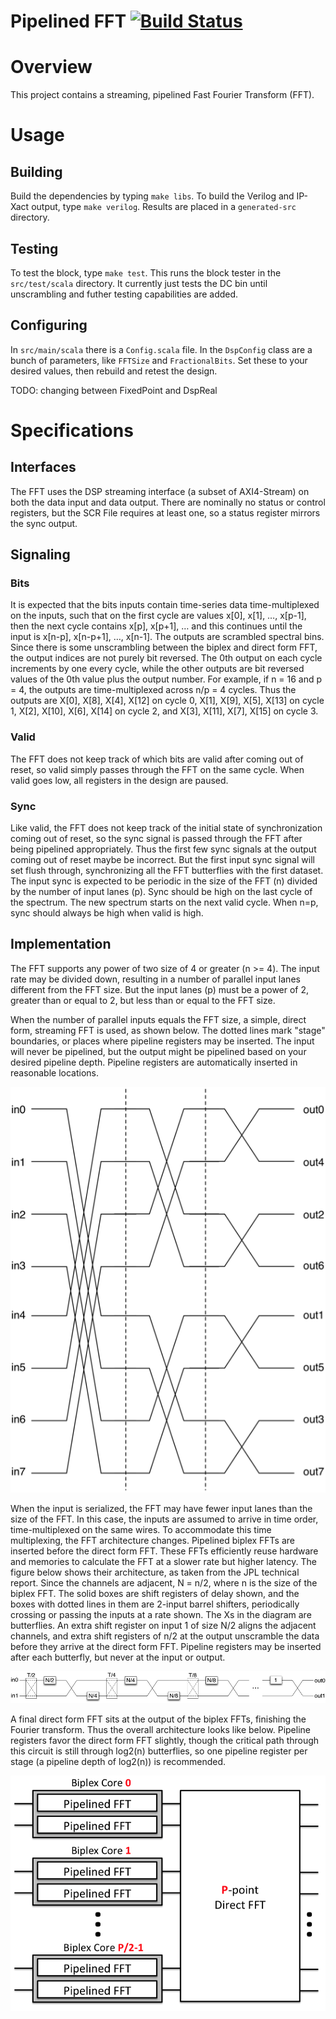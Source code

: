 Pipelined FFT [![Build Status](https://travis-ci.org/ucb-art/fft.svg?branch=master)](https://travis-ci.org/ucb-art/fft)
=======================

# Overview

This project contains a streaming, pipelined Fast Fourier Transform (FFT).

# Usage

## Building

Build the dependencies by typing `make libs`.
To build the Verilog and IP-Xact output, type `make verilog`.
Results are placed in a `generated-src` directory.

## Testing

To test the block, type `make test`.
This runs the block tester in the `src/test/scala` directory.
It currently just tests the DC bin until unscrambling and futher testing capabilities are added.

## Configuring

In `src/main/scala` there is a `Config.scala` file.
In the `DspConfig` class are a bunch of parameters, like `FFTSize` and `FractionalBits`.
Set these to your desired values, then rebuild and retest the design.

TODO: changing between FixedPoint and DspReal


# Specifications

## Interfaces

The FFT uses the DSP streaming interface (a subset of AXI4-Stream) on both the data input and data output.
There are nominally no status or control registers, but the SCR File requires at least one, so a status register mirrors the sync output.

## Signaling

### Bits

It is expected that the bits inputs contain time-series data time-multiplexed on the inputs, such that on the first cycle are values x[0], x[1], …, x[p-1], then the next cycle contains x[p], x[p+1], … and this continues until the input is x[n-p], x[n-p+1], …, x[n-1]. 
The outputs are scrambled spectral bins. 
Since there is some unscrambling between the biplex and direct form FFT, the output indices are not purely bit reversed. 
The 0th output on each cycle increments by one every cycle, while the other outputs are bit reversed values of the 0th value plus the output number. 
For example, if n = 16 and p = 4, the outputs are time-multiplexed across n/p = 4 cycles. 
Thus the outputs are X[0], X[8], X[4], X[12] on cycle 0, X[1], X[9], X[5], X[13] on cycle 1, X[2], X[10], X[6], X[14] on cycle 2, and X[3], X[11], X[7], X[15] on cycle 3.

### Valid

The FFT does not keep track of which bits are valid after coming out of reset, so valid simply passes through the FFT on the same cycle. 
When valid goes low, all registers in the design are paused.

### Sync

Like valid, the FFT does not keep track of the initial state of synchronization coming out of reset, so the sync signal is passed through the FFT after being pipelined appropriately. 
Thus the first few sync signals at the output coming out of reset maybe be incorrect. 
But the first input sync signal will set flush through, synchronizing all the FFT butterflies with the first dataset. 
The input sync is expected to be periodic in the size of the FFT (n) divided by the number of input lanes (p). 
Sync should be high on the last cycle of the spectrum. 
The new spectrum starts on the next valid cycle. 
When n=p, sync should always be high when valid is high.

## Implementation

The FFT supports any power of two size of 4 or greater (n >= 4). 
The input rate may be divided down, resulting in a number of parallel input lanes different from the FFT size. 
But the input lanes (p) must be a power of 2, greater than or equal to 2, but less than or equal to the FFT size. 

When the number of parallel inputs equals the FFT size, a simple, direct form, streaming FFT is used, as shown below. 
The dotted lines mark "stage" boundaries, or places where pipeline registers may be inserted. 
The input will never be pipelined, but the output might be pipelined based on your desired pipeline depth. 
Pipeline registers are automatically inserted in reasonable locations.

![In-place FFT](/doc/inplacefft.png?raw=true)

When the input is serialized, the FFT may have fewer input lanes than the size of the FFT. 
In this case, the inputs are assumed to arrive in time order, time-multiplexed on the same wires. 
To accommodate this time multiplexing, the FFT architecture changes. 
Pipelined biplex FFTs are inserted before the direct form FFT. 
These FFTs efficiently reuse hardware and memories to calculate the FFT at a slower rate but higher latency. 
The figure below shows their architecture, as taken from the JPL technical report. 
Since the channels are adjacent, N = n/2, where n is the size of the biplex FFT. 
The solid boxes are shift registers of delay shown, and the boxes with dotted lines in them are 2-input barrel shifters, periodically crossing or passing the inputs at a rate shown. 
The Xs in the diagram are butterflies. 
An extra shift register on input 1 of size N/2 aligns the adjacent channels, and extra shift registers of n/2 at the output unscramble the data before they arrive at the direct form FFT. 
Pipeline registers may be inserted after each butterfly, but never at the input or output.

![Biplex FFT](/doc/biplexfft.png?raw=true)

A final direct form FFT sits at the output of the biplex FFTs, finishing the Fourier transform. 
Thus the overall architecture looks like below. 
Pipeline registers favor the direct form FFT slightly, though the critical path through this circuit is still through log2(n) butterflies, so one pipeline register per stage (a pipeline depth of log2(n)) is recommended.

![Split FFT](/doc/splitfft.png?raw=true)

